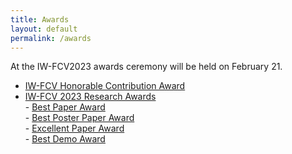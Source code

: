 ```yaml
---
title: Awards
layout: default
permalink: /awards
---
```


At the IW-FCV2023 awards ceremony will be held on February 21.
<!-- , the following awards were presented.  -->

* [IW-FCV Honorable Contribution Award](#iwfcv-honorable-contribution-award)
* [IW-FCV 2023 Research Awards](#iwfcv-2023-research-awards)
    <br>- [Best Paper Award](#best-paper-award)
    <br>- [Best Poster Paper Award](#best-student-paper-award)
    <br>- [Excellent Paper Award](#best-student-paper-award)
    <br>- [Best Demo Award](#best-student-paper-award)

<div style="margin: 10px; padding: 5px;"></div>

<!-- ## IW-FCV Honorable Contribution Award -->
<!-- IW-FCV Honorable Contribution Award is dedicated to the outstanding colleague who have been contributed for establishing and nourishing International Workshop of Frontiers on Computer Vision.  -->

<!-- In February 2023, the IW-FCV2023 Steering Committee presented the award along with a commemorative crystal trophy to the four honorees: -->

<!-- ![](https://via.placeholder.com/150?text=%20) -->

<!-- Some photos from the award ceremony can be found in the workshop highlights.  -->

<!-- ## IW-FCV 2023 Research Awards -->
<!-- ### Best Paper Award -->
<!-- ### Best Student Paper Award -->
<!-- ### Best Presentation Award (DayN) -->